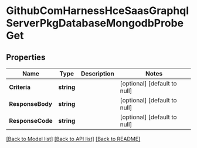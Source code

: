 # GithubComHarnessHceSaasGraphqlServerPkgDatabaseMongodbProbeGet

## Properties
Name | Type | Description | Notes
------------ | ------------- | ------------- | -------------
**Criteria** | **string** |  | [optional] [default to null]
**ResponseBody** | **string** |  | [optional] [default to null]
**ResponseCode** | **string** |  | [optional] [default to null]

[[Back to Model list]](../README.md#documentation-for-models) [[Back to API list]](../README.md#documentation-for-api-endpoints) [[Back to README]](../README.md)

